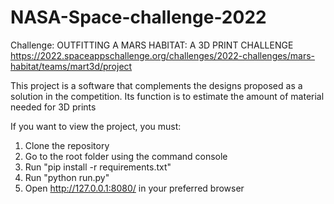 # NASA-Space-challenge-2022
Challenge:
OUTFITTING A MARS HABITAT: A 3D PRINT CHALLENGE
https://2022.spaceappschallenge.org/challenges/2022-challenges/mars-habitat/teams/mart3d/project

This project is a software that complements the designs proposed as a solution in the competition.
Its function is to estimate the amount of material needed for 3D prints

If you want to view the project, you must:
1) Clone the repository
2) Go to the root folder using the command console
3) Run "pip install -r requirements.txt"
4) Run "python run.py"
5) Open http://127.0.0.1:8080/ in your preferred browser
